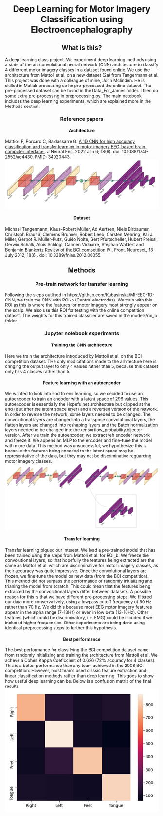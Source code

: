<h1 align="center" > Deep Learning for Motor Imagery Classification using Electroencephalography </h1>

<h2 align="center" > What is this? </h2>
<div> A deep learning class project. We experiment deep learning methods using a state of the art convolutional neural network (CNN) architecture to classify 4 differrent motor imagery classes in a dataset found online. We use the architecture from Mattoli et al. on a new dataset (2a) from Tangermann et al. </div> This project was done with a colleague of mine, John Mclinden. He is skilled in Matlab processing so he pre-processed the online dataset. The pre-processed dataset can be found in the Data_For_James folder. I then do some extra pre-processing in preprocessing.py. The main notebook includes the deep learning experiments, which are explained more in the Methods section.

<h3 align="center" > Reference papers </h3>
<h4 align="center" > Architecture </h4>
 <div> Mattioli F, Porcaro C, Baldassarre G. <a href="https://iopscience.iop.org/article/10.1088/1741-2552/ac4430">A 1D CNN for high accuracy classification and 
transfer learning in motor imagery EEG-based brain-computer interface </a>. J Neural Eng. 2022 
Jan 6;
18(6). doi: 10.1088/1741-2552/ac4430. PMID: 34920443. </div> 

<div align="center">
<img src="Architecture_Images/hopefullnet .png" alt="HopefullNet">
</div>

<h4 align="center" > Dataset </h4>
<div> Michael Tangermann, Klaus-Robert Müller, Ad Aertsen, Niels Birbaumer, Christoph Braun6, Clemens Brunner, Robert Leeb, Carsten Mehring, Kai J. Miller, Gernot R. Müller-Putz, Guido Nolte, Gert Pfurtscheller, Hubert Preissl, Gerwin Schalk, Alois Schlögl, Carmen Vidaurre, Stephan Waldert and Benjamin Blankertz <a href="https://www.frontiersin.org/articles/10.3389/fnins.2012.00055/full">Review of the BCI competition IV </a>. Front. Neurosci., 13 July 2012;
18(6). doi: 10.3389/fnins.2012.00055. </div> 

<h2 align="center" > Methods </h2>

<h3 align="center" > Pre-train network for transfer learning</h3>
Following the steps outlined in https://github.com/Kubasinska/MI-EEG-1D-CNN, we train the CNN with ROI-b (Central electrodes). We train with this ROI as this is where the features for motor imagery most strongly appear on the scalp. We also use this ROI for testing with the online competition dataset. The weights for this trained classifier are saved in the models/roi_b folder.

<h3 align="center" > Jupyter notebook experiments </h3>

<h4 align="center" > Training the CNN architecture </h4>
Here we train the architecture introduced by Mattoli et al. on the BCI competition dataset. THe only modicifations made to the arhitecture here is chnging the output layer to only 4 values rather than 5, because this dataset only has 4 classes rather than 5.

<h4 align="center" > Feature learning with an autoencoder </h4>
We wanted to look into end to end learning, so we decided to use an autoencoder to train an encoder with a latent space of 296 values. This autoencoder is eesentially the Hopefulnet architecture but clipped at the end (jsut after the latent space layer) and a reversed version of the network. In order to reverse the network, some layers needed to be changed. The convolutional layers are changed into a transpose convolutional layers, the flatten layers are changed into reshaping layers and the Batch normalization layers needed to be changed into the tensorflow_probability.bijector version. After we train the autoencoder, we extract teh encoder network and freeze it. We append an MLP to the encoder and fine-tune the model with more data.
This method was unsuccessful, we hypothesize this is becasue the features being encoded to the latent space may be representative of the data, but they may not be discriminative reguarding motor imagery classes.

<div align="center">
<img src="Architecture_Images/autoencoder.jpg" alt="Autoencoder Based on Hopefulnet">
</div>

<h4 align="center" > Transfer learning </h4>
Transfer learning piqued our interest. We load a pre-trained model that has been trained using the steps from Mattoli et al. for ROI_b. We freeze the convolutional layers, so that hopefully the features being extracted are the same as Mattoli et al. which are discriminative for motor imagery classes, as their accuracy was quite impressive. Once the convolutional layers are frozen, we fine-tune the model on new data (from the BCI competition). This method did not surpass the performance of randomly initializing and trianing the model from scratch. This could mean that the features being extracted by the convolutional layers differ between datasets. A possible reason for this is that we have different pre-processing steps. We filtered our data more conservatively, using a lowpass cutoff frequency of 50 Hz rather than 70 Hz. We did this because most EEG motor imagery features appear in the alpha range (7-13Hz) or even in low beta (13-16Hz). Other features (which could be discriminatory, i.e. EMG) could be incuded if we included higher frequencies. Other experiments are being done using identical preprocessing steps to further this hypothesis.


<h4 align="center" > Best performance </h4>
The best performance for classifying the BCI competition dataset came from randomly initializing and training the architecture from Mattoli et al. We acheve a Cohen Kappa Coeficcient of 0.626 (72% accuracy for 4 classes). This is a better performance than any team achieved in the 2008 BCI competition. However, most teams used classic feature extraction and linear classification methods rather than deep learning. This goes to show how uesful deep learning can be. Below is a confusion matrix of the final results:

<div align="center">
<img src="Architecture_Images/confusion_matrix.jpg" alt="Confusion matrix of final results">
</div>